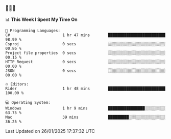 ### 👋👋👋
<!--START_SECTION:waka-->
📊 **This Week I Spent My Time On** 

```text
💬 Programming Languages: 
C#                       1 hr 47 mins        █████████████████████████   98.99 % 
Csproj                   0 secs              ░░░░░░░░░░░░░░░░░░░░░░░░░   00.86 % 
Project file properties  0 secs              ░░░░░░░░░░░░░░░░░░░░░░░░░   00.15 % 
HTTP Request             0 secs              ░░░░░░░░░░░░░░░░░░░░░░░░░   00.00 % 
JSON                     0 secs              ░░░░░░░░░░░░░░░░░░░░░░░░░   00.00 % 

🔥 Editors: 
Rider                    1 hr 48 mins        █████████████████████████   100.00 % 

💻 Operating System: 
Windows                  1 hr 9 mins         ████████████████░░░░░░░░░   63.75 % 
Mac                      39 mins             █████████░░░░░░░░░░░░░░░░   36.25 % 
```


 Last Updated on 26/01/2025 17:37:32 UTC
<!--END_SECTION:waka-->
